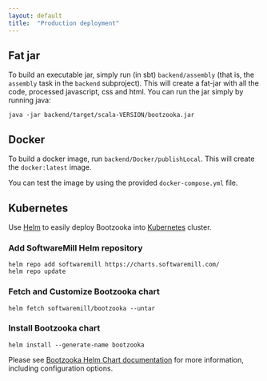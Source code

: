 ```yaml
---
layout: default
title:  "Production deployment"
---
```


## Fat jar

To build an executable jar, simply run (in sbt) `backend/assembly` (that is, the `assembly` task in the `backend` subproject). This will create a fat-jar with all the code, processed javascript, css and html. You can run the jar simply by running java:

```
java -jar backend/target/scala-VERSION/bootzooka.jar
```

## Docker

To build a docker image, run `backend/Docker/publishLocal`. This will create the `docker:latest` image.

You can test the image by using the provided `docker-compose.yml` file.

## Kubernetes

Use [Helm](https://helm.sh/) to easily deploy Bootzooka into [Kubernetes](https://kubernetes.io/) cluster.

### Add SoftwareMill Helm repository

```
helm repo add softwaremill https://charts.softwaremill.com/
helm repo update
```

### Fetch and Customize Bootzooka chart

```
helm fetch softwaremill/bootzooka --untar
```

### Install Bootzooka chart

```
helm install --generate-name bootzooka
```

Please see [Bootzooka Helm Chart documentation](https://github.com/softwaremill/bootzooka/blob/master/helm/bootzooka/README.md) for more information, including configuration options.
